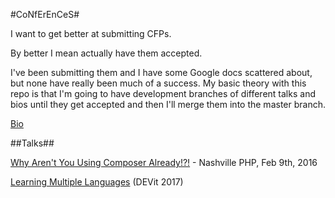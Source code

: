#CoNfErEnCeS#

I want to get better at submitting CFPs.

By better I mean actually have them accepted.

I've been submitting them and I have some Google docs scattered about,
but none have really been much of a success. My basic theory with this
repo is that I'm going to have development branches of different talks
and bios until they get accepted and then I'll merge them into the master
branch.

[Bio](bio.md)

##Talks##

[Why Aren't You Using Composer Already!?!](http://bradley.wogsland.org/computing/php/composer_talk_20160209.pdf) - Nashville PHP, Feb 9th, 2016

[Learning Multiple Languages](Multiple-Languages.md) (DEVit 2017)
